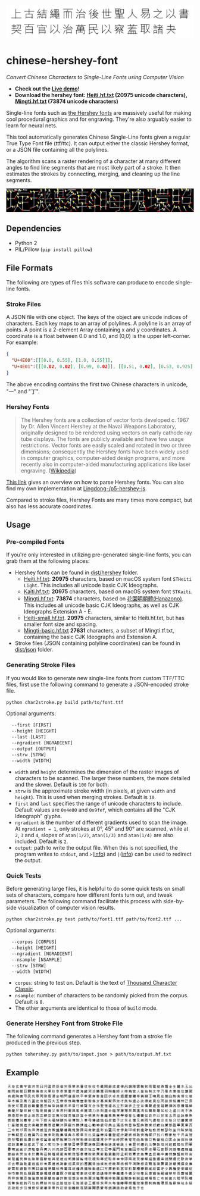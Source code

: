 ![](doc/screen000.png)
# chinese-hershey-font
*Convert Chinese Characters to Single-Line Fonts using Computer Vision*

- **Check out the [Live demo](https://lingdong-.github.io/chinese-hershey-font/)!**
- **Download the hershey font: [Heiti.hf.txt](dist/hershey/Heiti.hf.txt) (20975 unicode characters), [Mingti.hf.txt](dist/hershey/Mingti.hf.txt) (73874 unicode characters)**


Single-line fonts such as [the Hershey fonts](https://en.wikipedia.org/wiki/Hershey_fonts) are massively useful for making cool procedural graphics and for engraving. They're also arguably easier to learn for neural nets.

This tool automatically generates Chinese Single-Line fonts given a regular True Type Font file (ttf/ttc). It can output either the classic Hershey format, or a JSON file containing all the polylines.

The algorithm scans a raster rendering of a character at many different angles to find line segments that are most likely part of a stroke. It then estimates the strokes by connecting, merging, and cleaning up the line segments.

![](doc/screen002.png)

## Dependencies

- Python 2
- PIL/Pillow (`pip install pillow`)


## File Formats

The following are types of files this software can produce to encode single-line fonts.

### Stroke Files

A JSON file with one object. The keys of the object are unicode indices of characters. Each key maps to an array of polylines. A polyline is an array of points. A point is a 2-element Array containing x and y coordinates. A coordinate is a float between 0.0 and 1.0, and (0,0) is the upper left-corner. For example:

```json
{
  "U+4E00":[[[0.0, 0.55], [1.0, 0.55]]],
  "U+4E01":[[[0.02, 0.02], [0.99, 0.02]], [[0.51, 0.02], [0.53, 0.925], [0.31, 1.0]]]
}
```
The above encoding contains the first two Chinese characters in unicode, "一" and "丁".

### Hershey Fonts

> The Hershey fonts are a collection of vector fonts developed c. 1967 by Dr. Allen Vincent Hershey at the Naval Weapons Laboratory, originally designed to be rendered using vectors on early cathode ray tube displays. The fonts are publicly available and have few usage restrictions. Vector fonts are easily scaled and rotated in two or three dimensions; consequently the Hershey fonts have been widely used in computer graphics, computer-aided design programs, and more recently also in computer-aided manufacturing applications like laser engraving. ([Wikipedia](https://en.wikipedia.org/wiki/Hershey_fonts))

[This link](http://paulbourke.net/dataformats/hershey/) gives an overview on how to parse Hershey fonts. You can also find my own implementation at [Lingdong-/p5-hershey-js](https://github.com/LingDong-/p5-hershey-js).

Compared to stroke files, Hershey Fonts are many times more compact, but also has less accurate coordinates.


## Usage

### Pre-compiled Fonts

If you're only interested in utilizing pre-generated single-line fonts, you can grab them at the following places:

- Hershey fonts can be found in [dist/hershey](dist/hershey) folder.
  - [Heiti.hf.txt](dist/hershey/Heiti.hf.txt): **20975** characters, based on macOS system font `STHeiti Light`. This includes all unicode basic CJK Ideographs.
  - [Kaiti.hf.txt](dist/hershey/Kaiti.hf.txt): **20975** characters, based on macOS system font `STKaiti`.
  - [Mingti.hf.txt](dist/hershey/Mingti.hf.txt): **73874** characters, based on [花園明朝體(Hanazono)](https://zh.wikipedia.org/wiki/花園字體). This includes all unicode basic CJK Ideographs, as well as CJK Ideographs Extension A - E.
  - [Heiti-small.hf.txt](dist/hershey/Heiti-small.hf.txt). **20975** characters, similar to Heiti.hf.txt, but has smaller font size and spacing.
  - [Mingti-basic.hf.txt](dist/hershey/Mingti-basic.hf.txt) **27631** characters, a subset of Mingti.tf.txt, containing the basic CJK Ideographs and Extension A.
- Stroke files (JSON containing polyline coordinates) can be found in [dist/json](dist/json) folder.


### Generating Stroke Files

If you would like to generate new single-line fonts from custom TTF/TTC files, first use the following command to generate a JSON-encoded stroke file.

```
python char2stroke.py build path/to/font.ttf
```
Optional arguments:

```
  --first [FIRST]
  --height [HEIGHT]
  --last [LAST]
  --ngradient [NGRADIENT]
  --output [OUTPUT]
  --strw [STRW]
  --width [WIDTH]
```
- `width` and `height` determines the dimension of the raster images of characters to be scanned. The larger these numbers, the more detailed and the slower. Default is `100` for both.
- `strw` is the approximate stroke width (in pixels, at given `width` and `height`). This is used when merging strokes. Default is `10`.
- `first` and `last` specifies the range of unicode characters to include. Default values are `0x4e00` and `0x9fef`, which contains all the "CJK Ideograph" glyphs.
- `ngradient` is the number of different gradients used to scan the image. At `ngradient = 1`, only strokes at 0°, 45° and 90° are scanned, while at `2`, `3` and `4`, slopes of `atan(1/2)`, `atan(1/3)` and `atan(1/4)` are also included. Default is `2`.
- `output`: path to write the output file. When this is not specified, the program writes to `stdout`, and `>`([info](https://en.wikipedia.org/wiki/Redirection_(computing))) and `|`([info](https://en.wikipedia.org/wiki/Pipeline_(Unix))) can be used to redirect the output.


### Quick Tests

Before generating large files, it is helpful to do some quick tests on small sets of characters, compare how different fonts turn out, and tweak parameters. The following command facilitate this process with side-by-side visualization of computer vision results.

```
python char2stroke.py test path/to/font1.ttf path/to/font2.ttf ...
```
Optional arguments:

```
  --corpus [CORPUS]
  --height [HEIGHT]
  --ngradient [NGRADIENT]
  --nsample [NSAMPLE]
  --strw [STRW]
  --width [WIDTH]
```
- `corpus`: string to test on. Default is the text of [Thousand Character Classic](https://en.wikipedia.org/wiki/Thousand_Character_Classic).
- `nsample`: number of characters to be randomly picked from the corpus. Default is `8`. 
- The other arguments are identical to those of `build` mode.


### Generate Hershey Font from Stroke File

The following command generates a Hershey font from a stroke file produced in the previous step.

```
python tohershey.py path/to/input.json > path/to/output.hf.txt
```

## Example

![](doc/screen001.png)
